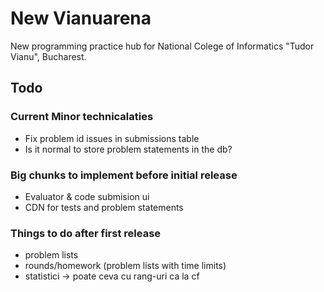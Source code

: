 # New Vianuarena

New programming practice hub for National Colege of Informatics "Tudor Vianu", Bucharest.

## Todo

### Current Minor technicalaties

* Fix problem id issues in submissions table
* Is it normal to store problem statements in the db?

### Big chunks to implement before initial release

* Evaluator & code submision ui
* CDN for tests and problem statements

### Things to do after first release

* problem lists
* rounds/homework (problem lists with time limits)
* statistici -> poate ceva cu rang-uri ca la cf
